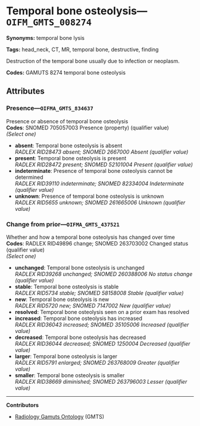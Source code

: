 # Temporal bone osteolysis—`OIFM_GMTS_008274`

**Synonyms:** temporal bone lysis

**Tags:** head_neck, CT, MR, temporal bone, destructive, finding

Destruction of the temporal bone usually due to infection or neoplasm.

**Codes:** GAMUTS 8274 temporal bone osteolysis

## Attributes

### Presence—`OIFMA_GMTS_834637`

Presence or absence of temporal bone osteolysis  
**Codes**: SNOMED 705057003 Presence (property) (qualifier value)  
*(Select one)*

- **absent**: Temporal bone osteolysis is absent  
_RADLEX RID28473 absent; SNOMED 2667000 Absent (qualifier value)_
- **present**: Temporal bone osteolysis is present  
_RADLEX RID28472 present; SNOMED 52101004 Present (qualifier value)_
- **indeterminate**: Presence of temporal bone osteolysis cannot be determined  
_RADLEX RID39110 indeterminate; SNOMED 82334004 Indeterminate (qualifier value)_
- **unknown**: Presence of temporal bone osteolysis is unknown  
_RADLEX RID5655 unknown; SNOMED 261665006 Unknown (qualifier value)_

### Change from prior—`OIFMA_GMTS_437521`

Whether and how a temporal bone osteolysis has changed over time  
**Codes**: RADLEX RID49896 change; SNOMED 263703002 Changed status (qualifier value)  
*(Select one)*

- **unchanged**: Temporal bone osteolysis is unchanged  
_RADLEX RID39268 unchanged; SNOMED 260388006 No status change (qualifier value)_
- **stable**: Temporal bone osteolysis is stable  
_RADLEX RID5734 stable; SNOMED 58158008 Stable (qualifier value)_
- **new**: Temporal bone osteolysis is new  
_RADLEX RID5720 new; SNOMED 7147002 New (qualifier value)_
- **resolved**: Temporal bone osteolysis seen on a prior exam has resolved  
- **increased**: Temporal bone osteolysis has increased  
_RADLEX RID36043 increased; SNOMED 35105006 Increased (qualifier value)_
- **decreased**: Temporal bone osteolysis has decreased  
_RADLEX RID36044 decreased; SNOMED 1250004 Decreased (qualifier value)_
- **larger**: Temporal bone osteolysis is larger  
_RADLEX RID5791 enlarged; SNOMED 263768009 Greater (qualifier value)_
- **smaller**: Temporal bone osteolysis is smaller  
_RADLEX RID38669 diminished; SNOMED 263796003 Lesser (qualifier value)_

---

**Contributors**

- [Radiology Gamuts Ontology](https://gamuts.net/) (GMTS)